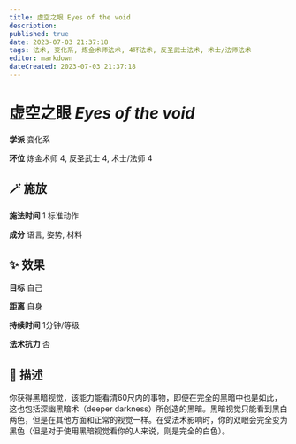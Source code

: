 ```yaml
---
title: 虚空之眼 Eyes of the void
description: 
published: true
date: 2023-07-03 21:37:18
tags: 法术, 变化系, 炼金术师法术, 4环法术, 反圣武士法术, 术士/法师法术
editor: markdown
dateCreated: 2023-07-03 21:37:18
---
```


# **虚空之眼** *Eyes of the void*

**学派** 变化系 

**环位** 炼金术师 4, 反圣武士 4, 术士/法师 4

## 🪄 施放

**施法时间** 1 标准动作

**成分** 语言, 姿势, 材料

## ✨ 效果 

**目标** 自己 

**距离** 自身  

**持续时间** 1分钟/等级 

**法术抗力** 否

## 📖 描述

你获得黑暗视觉，该能力能看清60尺内的事物，即便在完全的黑暗中也是如此，这也包括深幽黑暗术（deeper darkness）所创造的黑暗。黑暗视觉只能看到黑白两色，但是在其他方面和正常的视觉一样。在受法术影响时，你的双眼会完全变为黑色（但是对于使用黑暗视觉看你的人来说，则是完全的白色）。
    